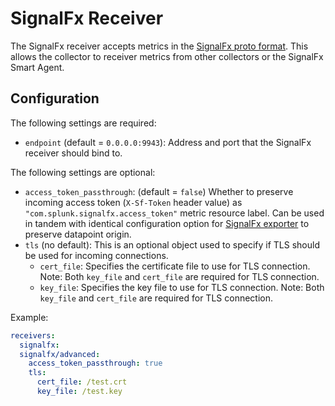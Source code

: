 # SignalFx Receiver 

The SignalFx receiver accepts metrics in the [SignalFx proto
format](https://github.com/signalfx/com_signalfx_metrics_protobuf). This allows
the collector to receiver metrics from other collectors or the SignalFx Smart
Agent.

## Configuration

The following settings are required:

* `endpoint` (default = `0.0.0.0:9943`): Address and port that the SignalFx
  receiver should bind to.

The following settings are optional:

* `access_token_passthrough`: (default = `false`) Whether to preserve incoming
  access token (`X-Sf-Token` header value) as
  `"com.splunk.signalfx.access_token"` metric resource label.  Can be used in
  tandem with identical configuration option for [SignalFx
  exporter](../../exporter/signalfxexporter/README.md) to preserve datapoint
  origin.
* `tls` (no default): This is an optional object used to specify if TLS should be used for
  incoming connections.
    * `cert_file`: Specifies the certificate file to use for TLS connection.
      Note: Both `key_file` and `cert_file` are required for TLS connection.
    * `key_file`: Specifies the key file to use for TLS connection. Note: Both
      `key_file` and `cert_file` are required for TLS connection.

Example:

```yaml
receivers:
  signalfx:
  signalfx/advanced:
    access_token_passthrough: true
    tls:
      cert_file: /test.crt
      key_file: /test.key
```
